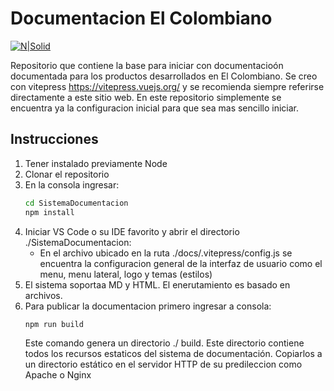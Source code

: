 # Documentacion El Colombiano

[![N|Solid](https://docs.elcolombiano.com/especial/cabezote/LogoEC.svg)](https://nodesource.com/products/nsolid)

Repositorio que contiene la base para iniciar con documentacioón documentada para los productos desarrollados en El Colombiano. Se creo con vitepress https://vitepress.vuejs.org/ y se recomienda siempre referirse directamente a este sitio web. En este repositorio simplemente se encuentra ya la configuracion inicial para que sea mas sencillo iniciar.

## Instrucciones
1. Tener instalado previamente Node
2. Clonar el repositorio
3. En la consola ingresar:
    ```bash
    cd SistemaDocumentacion
    npm install
    ```
4. Iniciar VS Code o su IDE favorito y abrir el directorio ./SistemaDocumentacion:
    - En el archivo ubicado en la ruta ./docs/.vitepress/config.js se encuentra la configuracion general de la interfaz de usuario como el menu, menu lateral, logo y temas (estilos)
5. El sistema soportaa MD y HTML. El enerutamiento es basado en archivos.
6. Para publicar la documentacion primero ingresar a consola:
    ```bash
    npm run build
    ```
    Este comando genera un directorio ./ build. Este directorio contiene todos los recursos estaticos del sistema de documentación. Copiarlos a un directorio estático en el servidor HTTP de su predileccion como Apache o Nginx
